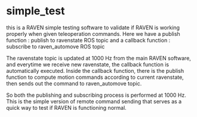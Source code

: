 # simple_test
this is a RAVEN simple testing software to validate if RAVEN is working properly when given teleoperation commands.
Here we have a publish function : publish to ravenstate ROS topic
         and a callback function : subscribe to raven_automove ROS topic

The ravenstate topic is updated at 1000 Hz from the main RAVEN software, and everytime we receive new ravenstate, 
the callback function is automatically executed. Inside the callback function, there is the publish function to 
compute motion commands according to current ravenstate, then sends out the command to raven_automove topic.

So both the publishing and subscribing process is performed at 1000 Hz.
This is the simple version of remote command sending that serves as a quick way to test if RAVEN is functioning normal.
